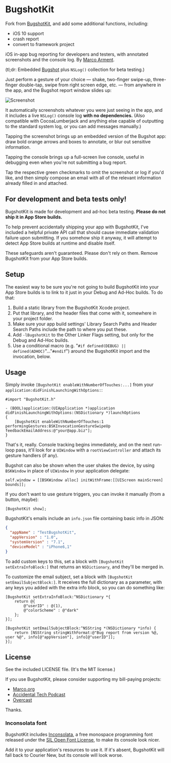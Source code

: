 BugshotKit
==========

Fork from [BugshotKit](https://github.com/gluckMu/BugshotKit), and add some additional functions, including: 

* iOS 10 support
* crash report
* convert to framework project

iOS in-app bug reporting for developers and testers, with annotated screenshots and the console log. By [Marco Arment](http://www.marco.org/).

(tl;dr: Embedded [Bugshot](http://www.marco.org/bugshot) plus `NSLog()` collection for beta testing.)

Just perform a gesture of your choice — shake, two-finger swipe-up, three-finger double-tap, swipe from right screen edge, etc. — from anywhere in the app, and the Bugshot report window slides up:

![Screenshot](https://raw.github.com/marcoarment/BugshotKit/master/example-screenshot.png)

It automatically screenshots whatever you were just seeing in the app, and it includes a live `NSLog()` console log **with no dependencies.** (Also compatible with CocoaLumberjack and anything else capable of outputting to the standard system log, or you can add messages manually.)

Tapping the screenshot brings up an embedded version of the Bugshot app: draw bold orange arrows and boxes to annotate, or blur out sensitive information.

Tapping the console brings up a full-screen live console, useful in debugging even when you're not submitting a bug report.

Tap the respective green checkmarks to omit the screenshot or log if you'd like, and then simply compose an email with all of the relevant information already filled in and attached.

## For development and beta tests only!

BugshotKit is made for development and ad-hoc beta testing. **Please do not ship it in App Store builds.**

To help prevent accidentally shipping your app with BugshotKit, I've included a helpful private API call that should cause immediate validation failure upon submitting. If you somehow ship it anyway, it will attempt to detect App Store builds at runtime and disable itself.

These safeguards aren't guaranteed. Please don't rely on them. Remove BugshotKit from your App Store builds.

## Setup

The easiest way to be sure you're not going to build BugshotKit into your App Store builds is to link to it just in your Debug and Ad-Hoc builds. To do that:

1. Build a static library from the BugshotKit Xcode project.
2. Put that library, and the header files that come with it, somewhere in your project folder.
3. Make sure your app build settings' Library Search Paths and Header Search Paths include the path to where you put these.
4. Add `-lBugshotKit` to the Other Linker Flags setting, but only for the Debug and Ad-Hoc builds.
5. Use a conditional macro (e.g. "`#if defined(DEBUG) || defined(ADHOC)`"..."`#endif`") around the BugshotKit import and the invocation, below.

## Usage

Simply invoke `[BugshotKit enableWithNumberOfTouches:...]` from your `application:didFinishLaunchingWithOptions:`:

```obj-c
#import "BugshotKit.h"

- (BOOL)application:(UIApplication *)application didFinishLaunchingWithOptions:(NSDictionary *)launchOptions
{
    [BugshotKit enableWithNumberOfTouches:1 performingGestures:BSKInvocationGestureSwipeUp feedbackEmailAddress:@"your@app.biz"];
}
```

That's it, really. Console tracking begins immediately, and on the next run-loop pass, it'll look for a `UIWindow` with a `rootViewController` and attach its gesture handlers (if any).

Bugshot can also be shown when the user shakes the device, by using `BSKWindow` in place of `UIWindow` in your application delegate:

```obj-c
self.window = [[BSKWindow alloc] initWithFrame:[[UIScreen mainScreen] bounds]];
```

If you don't want to use gesture triggers, you can invoke it manually (from a button, maybe):

```obj-c
[BugshotKit show];
```

BugshotKit's emails include an `info.json` file containing basic info in JSON:

```json
{
  "appName" : "TestBugshotKit",
  "appVersion" : "1.0",
  "systemVersion" : "7.1",
  "deviceModel" : "iPhone6,1"
}
```

To add custom keys to this, set a block with `[BugshotKit setExtraInfoBlock:]` that returns an `NSDictionary`, and they'll be merged in.

To customize the email subject, set a block with `[BugshotKit setEmailSubjectBlock:]`. It receives the full dictionary as a parameter, with any keys you added with the extra info block, so you can do something like:

```obj-c
[BugshotKit setExtraInfoBlock:^NSDictionary *{
    return @{
        @"userID" : @(1),
        @"colorScheme" : @"dark"
    };
}];

[BugshotKit setEmailSubjectBlock:^NSString *(NSDictionary *info) {
    return [NSString stringWithFormat:@"Bug report from version %@, user %@", info[@"appVersion"], info[@"userID"]];
}];
```

## License

See the included LICENSE file. (It's the MIT license.)

If you use BugshotKit, please consider supporting my bill-paying projects:

* [Marco.org](http://www.marco.org/)
* [Accidental Tech Podcast](http://atp.fm/)
* [Overcast](http://overcast.fm/)

Thanks.

### Inconsolata font

BugshotKit includes [Inconsolata](http://levien.com/type/myfonts/inconsolata.html), a free monospace programming font released under the [SIL Open Font License](http://scripts.sil.org/cms/scripts/page.php?site_id=nrsi&item_id=OFL), to make its console look nicer.

Add it to your application's resources to use it. If it's absent, BugshotKit will fall back to Courier New, but its console will look worse.
